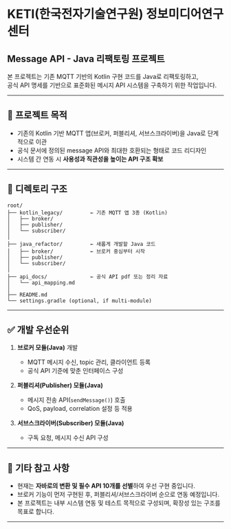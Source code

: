 # KETI(한국전자기술연구원) 정보미디어연구센터


## Message API - Java 리팩토링 프로젝트

본 프로젝트는 기존 MQTT 기반의 Kotlin 구현 코드를 Java로 리팩토링하고,  
공식 API 명세를 기반으로 표준화된 메시지 API 시스템을 구축하기 위한 작업입니다.

---

## 🔧 프로젝트 목적

- 기존의 Kotlin 기반 MQTT 앱(브로커, 퍼블리셔, 서브스크라이버)을 Java로 단계적으로 이관
- 공식 문서에 정의된 message API와 최대한 호환되는 형태로 코드 리디자인
- 시스템 간 연동 시 **사용성과 직관성을 높이는 API 구조 확보**

---

## 📁 디렉토리 구조

```
root/
├── kotlin_legacy/         ← 기존 MQTT 앱 3종 (Kotlin)
│   ├── broker/
│   ├── publisher/
│   └── subscriber/
│
├── java_refactor/         ← 새롭게 개발할 Java 코드
│   ├── broker/            ← 브로커 중심부터 시작
│   ├── publisher/
│   └── subscriber/
│
├── api_docs/              ← 공식 API pdf 또는 정리 자료
│   └── api_mapping.md
│
├── README.md
└── settings.gradle (optional, if multi-module)
```

---

## ✅ 개발 우선순위

1. **브로커 모듈(Java)** 개발
    - MQTT 메시지 수신, topic 관리, 클라이언트 등록
    - 공식 API 기준에 맞춘 인터페이스 구성

2. **퍼블리셔(Publisher) 모듈(Java)**
    - 메시지 전송 API(`sendMessage()`) 호출
    - QoS, payload, correlation 설정 등 적용

3. **서브스크라이버(Subscriber) 모듈(Java)**
    - 구독 요청, 메시지 수신 API 구성

---


## 📌 기타 참고 사항

- 현재는 **자바로의 변환 및 필수 API 10개를 선별**하여 우선 구현 중입니다.
- 브로커 기능이 먼저 구현된 후, 퍼블리셔/서브스크라이버 순으로 연동 예정입니다.
- 본 프로젝트는 내부 시스템 연동 및 테스트 목적으로 구성되며, 확장성 있는 구조를 목표로 합니다.

---

